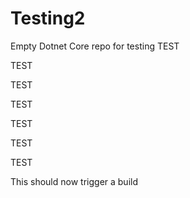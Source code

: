 # Testing2
Empty Dotnet Core repo for testing
TEST

TEST

TEST

TEST

TEST

TEST

TEST

This should now trigger a build
